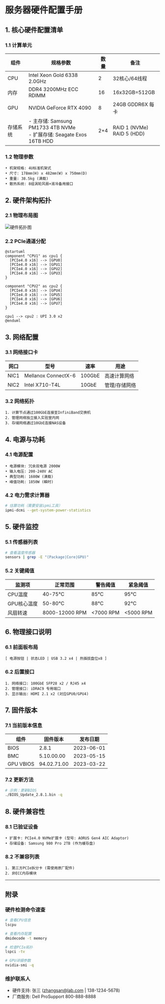# 服务器硬件配置手册

## 1. 核心硬件配置清单

### 1.1 计算单元
| 组件       | 规格参数                          | 数量 | 备注                  |
|------------|----------------------------------|------|-----------------------|
| CPU        | Intel Xeon Gold 6338 2.0GHz      | 2    | 32核心/64线程         |
| 内存       | DDR4 3200MHz ECC RDIMM           | 16   | 16x32GB=512GB         |
| GPU        | NVIDIA GeForce RTX 4090          | 8    | 24GB GDDR6X 每卡       |
| 存储系统   | - 主存储: Samsung PM1733 4TB NVMe<br>- 扩展存储: Seagate Exos 16TB HDD | 2+4  | RAID 1 (NVMe)<br>RAID 5 (HDD) |

### 1.2 物理参数
```plaintext
• 机架规格: 4U标准机架式
• 尺寸: 178mm(H) x 482mm(W) x 750mm(D)
• 重量: 38.5kg (满载)
• 散热系统: 8组涡轮风扇+液冷备用接口
```

## 2. 硬件架构拓扑

### 2.1 物理布局图
![硬件拓扑图](images/hardware_topo.png)

### 2.2 PCIe通道分配
```plantuml
@startuml
component "CPU1" as cpu1 {
  [PCIe4.0 x16] --> [GPU0]
  [PCIe4.0 x16] --> [GPU1]
  [PCIe4.0 x16] --> [GPU2]
  [PCIe4.0 x16] --> [GPU3]
}

component "CPU2" as cpu2 {
  [PCIe4.0 x16] --> [GPU4]
  [PCIe4.0 x16] --> [GPU5]
  [PCIe4.0 x16] --> [GPU6]
  [PCIe4.0 x16] --> [GPU7]
}

cpu1 --> cpu2 : UPI 3.0 x2
@enduml
```

## 3. 网络配置

### 3.1 网络接口卡
| 网口 | 型号                  | 速率   | 用途               |
|------|-----------------------|--------|--------------------|
| NIC1 | Mellanox ConnectX-6   | 100GbE | 高速计算网络       |
| NIC2 | Intel X710-T4L        | 10GbE  | 管理/存储网络      |

### 3.2 网络拓扑
```plaintext
1. 计算节点通过100GbE连接至InfiniBand交换机
2. 管理网络独立接入实验室内网
3. 存储网络通过10GbE连接NAS设备
```

## 4. 电源与功耗

### 4.1 电源配置
```plaintext
• 电源模块: 冗余双电源 2000W
• 输入电压: 200-240V AC
• 典型功耗: 1600W (满载)
• 峰值功耗: 1850W (瞬时)
```

### 4.2 电力需求计算器
```bash
# 估算功耗（需要安装ipmi工具）
ipmi-dcmi --get-system-power-statistics
```

## 5. 硬件监控

### 5.1 传感器列表
```bash
# 查看温度传感器
sensors | grep -E "(Package|Core|GPU)"
```

### 5.2 关键阈值
| 监测项       | 正常范围    | 警告阈值 | 紧急阈值 |
|--------------|------------|----------|----------|
| CPU温度      | 40-75℃     | 85℃      | 95℃      |
| GPU核心温度  | 50-80℃     | 88℃      | 92℃      |
| 风扇转速     | 8000-12000 RPM | <7000 RPM | <5000 RPM |

## 6. 物理接口说明

### 6.1 前面板布局
```plaintext
[ 电源按钮 | 状态LED | USB 3.2 x4 | 热插拔盘位x8 ]
```

### 6.2 后置接口
```plaintext
1. 网络接口: 100GbE SFP28 x2 / RJ45 x4
2. 管理接口: iDRAC9 专用端口
3. 显示输出: HDMI 2.1 x2 (对应GPU0/GPU4)
```

## 7. 固件版本

### 7.1 当前版本信息
| 组件       | 固件版本     | 发布日期   |
|------------|-------------|------------|
| BIOS       | 2.8.1       | 2023-06-01 |
| BMC        | 5.10.00.00  | 2023-05-15 |
| GPU VBIOS  | 94.02.71.00 | 2023-03-22 |

### 7.2 更新方法
```bash
# 示例：更新BIOS
./BIOS_Update_2.8.1.bin -q
```

## 8. 硬件兼容性

### 8.1 已验证设备
```plaintext
• 扩展卡: PCIe4.0 NVMe扩展卡 (型号: AORUS Gen4 AIC Adaptor)
• 存储设备: Samsung 980 Pro 2TB (作为缓存盘)
```

### 8.2 不兼容列表
```plaintext
1. 第三方PCIe拆分卡 (需使用原厂配件)
2. 非ECC内存模块
```

---

## 附录

### 硬件检测命令速查
```bash
# 查看CPU信息
lscpu

# 查看内存配置
dmidecode -t memory

# 检查PCIe拓扑
lspci -tv

# GPU详细参数
nvidia-smi -q
```

### 维护联系人
- 硬件支持: 张三 (zhangsan@lab.com | 138-1234-5678)
- 厂商服务: Dell ProSupport 800-888-8888